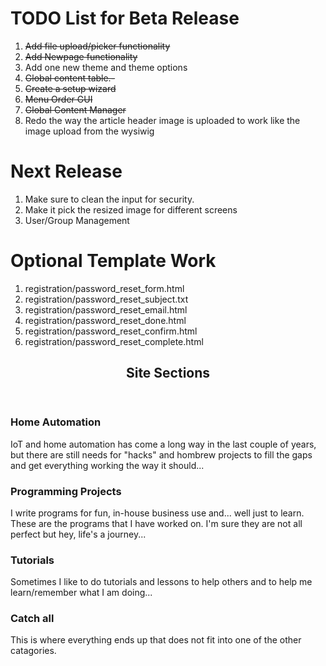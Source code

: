# TODO List for Beta Release
1. ~~Add file upload/picker functionality~~
2. ~~Add Newpage functionality~~
3. Add one new theme and theme options
4. ~~Global content table.-~~
5. ~~Create a setup wizard~~
6. ~~Menu Order GUI~~
7. ~~Global Content Manager~~
8. Redo the way the article header image is uploaded to work like the image upload from the wysiwig


# Next Release
1. Make sure to clean the input for security.
2. Make it pick the resized image for different screens
3. User/Group Management


# Optional Template Work
1. registration/password_reset_form.html
2. registration/password_reset_subject.txt
3. registration/password_reset_email.html
4. registration/password_reset_done.html
5. registration/password_reset_confirm.html
6. registration/password_reset_complete.html
 
 
 <section>
									<header class="major">
										<h2>Site Sections</h2>
									</header>
									<div class="features">
										<article>
											<span class="icon fa-cogs"></span>
											<div class="content">
												<h3>Home Automation</h3>
												<p>IoT and home automation has come a long way in the last couple of years, but there are still needs for "hacks" and hombrew projects to fill the gaps and get everything working the way it should...</p>
											</div>
										</article>
										<article>
											<span class="icon fa-file-code-o"></span>
											<div class="content">
												<h3>Programming Projects</h3>
												<p>I write programs for fun, in-house business use and... well just to learn. These are the programs that I have worked on. I'm sure they are not all perfect but hey, life's a journey...</p>
											</div>
										</article>
										<article>
											<span class="icon fa-graduation-cap"></span>
											<div class="content">
												<h3>Tutorials</h3>
												<p>Sometimes I like to do tutorials and lessons to help others and to help me learn/remember what I am doing...</p>
											</div>
										</article>
										<article>
											<span class="icon fa-file-archive-o"></span>
											<div class="content">
												<h3>Catch all</h3>
												<p>This is where everything ends up that does not fit into one of the other catagories.</p>
											</div>
										</article>
									</div>
								</section>